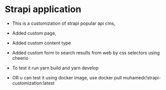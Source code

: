 # Strapi application

* This is a customization of strapi popular api cms,
* Added custom page,
* Added custom content type
* Added custom form to search results from web by css selectors using cheerio
* To test it run yarn build and yarn develop

* OR u can test it using docker image, use docker pull muhamedr/strapi-customization:latest
